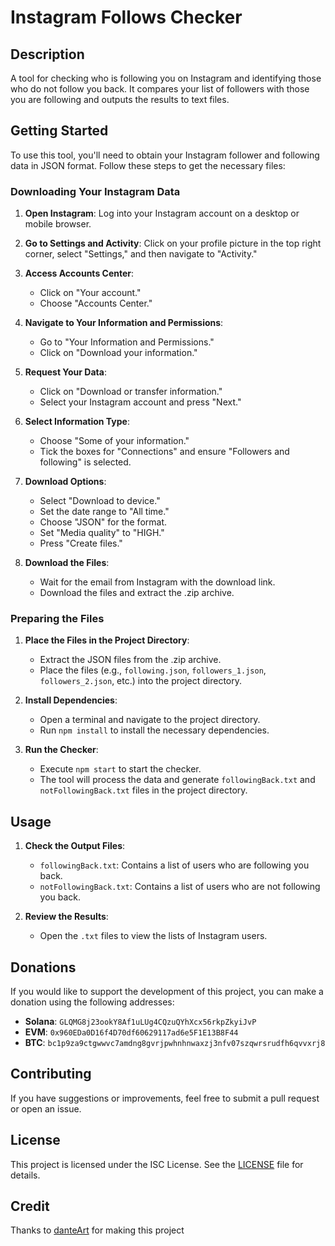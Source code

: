 # Instagram Follows Checker

## Description

A tool for checking who is following you on Instagram and identifying those who do not follow you back. It compares your list of followers with those you are following and outputs the results to text files.

## Getting Started

To use this tool, you'll need to obtain your Instagram follower and following data in JSON format. Follow these steps to get the necessary files:

### Downloading Your Instagram Data

1. **Open Instagram**: Log into your Instagram account on a desktop or mobile browser.

2. **Go to Settings and Activity**: Click on your profile picture in the top right corner, select "Settings," and then navigate to "Activity."

3. **Access Accounts Center**:
   - Click on "Your account."
   - Choose "Accounts Center."

4. **Navigate to Your Information and Permissions**:
   - Go to "Your Information and Permissions."
   - Click on "Download your information."

5. **Request Your Data**:
   - Click on "Download or transfer information."
   - Select your Instagram account and press "Next."

6. **Select Information Type**:
   - Choose "Some of your information."
   - Tick the boxes for "Connections" and ensure "Followers and following" is selected.

7. **Download Options**:
   - Select "Download to device."
   - Set the date range to "All time."
   - Choose "JSON" for the format.
   - Set "Media quality" to "HIGH."
   - Press "Create files."

8. **Download the Files**:
   - Wait for the email from Instagram with the download link.
   - Download the files and extract the .zip archive.

### Preparing the Files

1. **Place the Files in the Project Directory**:
   - Extract the JSON files from the .zip archive.
   - Place the files (e.g., `following.json`, `followers_1.json`, `followers_2.json`, etc.) into the project directory.

2. **Install Dependencies**:
   - Open a terminal and navigate to the project directory.
   - Run `npm install` to install the necessary dependencies.

3. **Run the Checker**:
   - Execute `npm start` to start the checker.
   - The tool will process the data and generate `followingBack.txt` and `notFollowingBack.txt` files in the project directory.

## Usage

1. **Check the Output Files**:
   - `followingBack.txt`: Contains a list of users who are following you back.
   - `notFollowingBack.txt`: Contains a list of users who are not following you back.

2. **Review the Results**:
   - Open the `.txt` files to view the lists of Instagram users.

## Donations

If you would like to support the development of this project, you can make a donation using the following addresses:

- **Solana**: `GLQMG8j23ookY8Af1uLUg4CQzuQYhXcx56rkpZkyiJvP`
- **EVM**: `0x960EDa0D16f4D70df60629117ad6e5F1E13B8F44`
- **BTC**: `bc1p9za9ctgwwvc7amdng8gvrjpwhnhnwaxzj3nfv07szqwrsrudfh6qvvxrj8`

## Contributing

If you have suggestions or improvements, feel free to submit a pull request or open an issue.

## License

This project is licensed under the ISC License. See the [LICENSE](./LICENSE) file for details.

## Credit 

Thanks to [danteArt](https://github.com/dante4rt) for making this project 